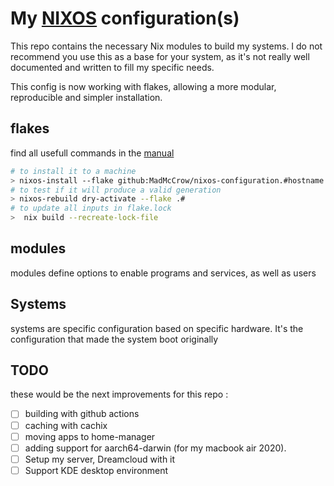 # My [NIXOS](https://nixos.org/) configuration(s)

This repo contains the necessary Nix modules to build my systems. I do not recommend you use this as a base for your system, as it's not really well documented and written to fill my specific needs.

This config is now working with flakes, allowing a more modular, reproducible and simpler installation.

## flakes
find all usefull commands in the [manual](https://nixos.org/manual/nix/unstable/command-ref/new-cli/nix3-flake-update.html)

```bash
# to install it to a machine
> nixos-install --flake github:MadMcCrow/nixos-configuration.#hostname
# to test if it will produce a valid generation
> nixos-rebuild dry-activate --flake .#
# to update all inputs in flake.lock
>  nix build --recreate-lock-file
```

## modules

modules define options to enable programs and services, as well as users

## Systems

systems are specific configuration based on specific hardware. It's the configuration that made the system boot originally

## TODO
these would be the next improvements for this repo :
 - [ ] building with github actions
 - [ ] caching with cachix
 - [ ] moving apps to home-manager
 - [ ] adding support for aarch64-darwin (for my macbook air 2020).
 - [ ] Setup my server, Dreamcloud with it
 - [ ] Support KDE desktop environment
